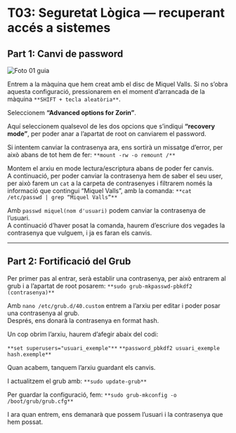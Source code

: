 # T03: Seguretat Lògica — recuperant accés a sistemes

## Part 1: Canvi de password

![Foto 01 guia](/tasca03/img/01.jpg)

Entrem a la màquina que hem creat amb el disc de Miquel Valls. Si no s’obra aquesta configuració, pressionarem en el moment d’arrancada de la màquina `**SHIFT + tecla aleatòria**`.

Seleccionem **“Advanced options for Zorin”**.

Aquí seleccionem qualsevol de les dos opcions que s’indiqui **“recovery mode”**, per poder anar a l’apartat de root on canviarem el password.

Si intentem canviar la contrasenya ara, ens sortirà un missatge d’error, per això abans de tot hem de fer:  `**mount -rw -o remount /**`

Montem el arxiu en mode lectura/escriptura abans de poder fer canvis.  
A continuació, per poder canviar la contrasenya hem de saber el seu user, per això farem un `cat` a la carpeta de contrasenyes i filtrarem només la informació que contingui “Miquel Valls”, amb la comanda:  `**cat /etc/passwd | grep “Miquel Valls”**`

Amb `passwd miquel(nom d'usuari)` podem canviar la contrasenya de l’usuari.  
A continuació d’haver posat la comanda, haurem d’escriure dos vegades la contrasenya que vulguem, i ja es faran els canvis.

---

## Part 2: Fortificació del Grub


Per primer pas al entrar, serà establir una contrasenya, per això entrarem al grub i a l’apartat de root posarem: `**sudo grub-mkpasswd-pbkdf2 (contrasenya)**`

Amb `nano /etc/grub.d/40.custom` entrem a l’arxiu per editar i poder posar una contrasenya al grub.  
Després, ens donarà la contrasenya en format hash.

Un cop obrim l’arxiu, haurem d’afegir abaix del codi:

`**set superusers="usuari_exemple"**`
`**password_pbkdf2 usuari_exemple hash.exemple**`

Quan acabem, tanquem l’arxiu guardant els canvis.

I actualitzem el grub amb: `**sudo update-grub**`

Per guardar la configuració, fem: `**sudo grub-mkconfig -o /boot/grub/grub.cfg**`

I ara quan entrem, ens demanarà que possem l’usuari i la contrasenya que hem possat.
